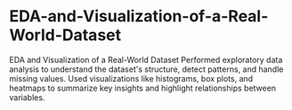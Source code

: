 # EDA-and-Visualization-of-a-Real-World-Dataset
EDA and Visualization of a Real-World Dataset Performed exploratory data analysis to understand the dataset's structure, detect patterns, and handle missing values. Used visualizations like histograms, box plots, and heatmaps to summarize key insights and highlight relationships between variables.
